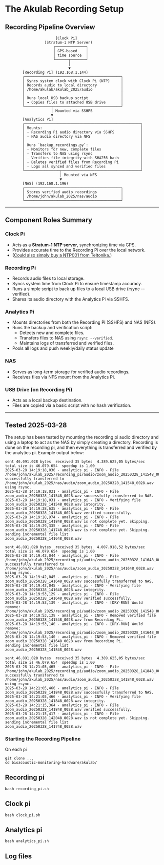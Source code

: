 # The Akulab Recording Setup


## Recording Pipeline Overview

```
                       [Clock Pi]
                  (Stratum-1 NTP Server)
                      ┌──────────────┐
                      │ GPS-based    │
                      │ time source  │
                      └──────┬───────┘
                             │
                             ▼
        [Recording Pi] (192.168.1.144)
        ┌────────────────────────────────────────────┐
        │ Syncs system clock with Clock Pi (NTP)     │
        │ Records audio to local directory           │
        │ /home/akulab/akulab_2025/audio             │
        │                                            │
        │ Runs local USB backup script               │
        │ → Copies files to attached USB drive       │
        └────────────┬───────────────────────────────┘
                     │ Mounted via SSHFS
                     ▼
        [Analytics Pi]
        ┌─────────────────────────────────────────────────────┐
        │ Mounts:                                             │
        │ - Recording Pi audio directory via SSHFS            │
        │ - NAS audio directory via NFS                       │
        │                                                     │
        │ Runs `backup_recordings.py`:                        │
        │ - Monitors for new, complete files                  │
        │ - Transfers to NAS using rsync                      │
        │ - Verifies file integrity with SHA256 hash          │
        │ - Deletes verified files from Recording Pi          │
        │ - Logs all synced and verified files                │
        └────────────────┬────────────────────────────────────┘
                         │ Mounted via NFS
                         ▼
        [NAS] (192.168.1.196)
        ┌────────────────────────────────────────────┐
        │ Stores verified audio recordings           │
        │ /home/john/akulab_2025/nas/audio           │
        └────────────────────────────────────────────┘
```

---

## Component Roles Summary

### Clock Pi
- Acts as a **Stratum-1 NTP server**, synchronizing time via GPS.
- Provides accurate time to the Recording Pi over the local network.
- ([Could also simply buy a NTP001 from Teltonika.](https://www.dustinhome.se/product/5020038273/ntp001-ntp-server))

### Recording Pi
- Records audio files to local storage.
- Syncs system time from Clock Pi to ensure timestamp accuracy.
- Runs a simple script to back up files to a local USB drive (rsync --verified).
- Shares its audio directory with the Analytics Pi via SSHFS.

### Analytics Pi
- Mounts directories from both the Recording Pi (SSHFS) and NAS (NFS).
- Runs the backup and verification script:
  - Detects new and complete files.
  - Transfers files to NAS using `rsync --verified`.
  - Maintains logs of transferred and verified files.
- Pools all logs and push weekly/daily status update

### NAS
- Serves as long-term storage for verified audio recordings.
- Receives files via NFS mount from the Analytics Pi.

### USB Drive (on Recording Pi)
- Acts as a local backup destination.
- Files are copied via a basic script with no hash verification.

---

## Tested 2025-03-28

The setup has been tested by mounting the recording pi audio directory and using a laptop to act as the NAS by simply creating a directory. Recording is done on the recording pi, and then everything is transferred and verified by the analytics pi. Example output below:

```
sent 46.091.028 bytes  received 35 bytes  4.389.625,05 bytes/sec
total size is 46.079.654  speedup is 1,00
2025-03-28 14:19:18,030 - analytics_pi - INFO - File /home/john/akulab_2025/recording_pi/audio/zoom_audio_20250328_141548_0028.wav successfully transferred to /home/john/akulab_2025/nas/audio/zoom_audio_20250328_141548_0028.wav using rsync.
2025-03-28 14:19:18,031 - analytics_pi - INFO - File zoom_audio_20250328_141548_0028.wav successfully transferred to NAS.
2025-03-28 14:19:18,031 - analytics_pi - INFO - Verifying file zoom_audio_20250328_141548_0028.wav integrity.
2025-03-28 14:19:28,635 - analytics_pi - INFO - File zoom_audio_20250328_141548_0028.wav verified successfully.
2025-03-28 14:19:28,974 - analytics_pi - INFO - File zoom_audio_20250328_141848_0028.wav is not complete yet. Skipping.
2025-03-28 14:19:29,335 - analytics_pi - INFO - File zoom_audio_20250328_141748_0028.wav is not complete yet. Skipping.
sending incremental file list
zoom_audio_20250328_141648_0028.wav

sent 46.091.028 bytes  received 35 bytes  4.007.918,52 bytes/sec
total size is 46.079.654  speedup is 1,00
2025-03-28 14:19:42,044 - analytics_pi - INFO - File /home/john/akulab_2025/recording_pi/audio/zoom_audio_20250328_141648_0028.wav successfully transferred to /home/john/akulab_2025/nas/audio/zoom_audio_20250328_141648_0028.wav using rsync.
2025-03-28 14:19:42,045 - analytics_pi - INFO - File zoom_audio_20250328_141648_0028.wav successfully transferred to NAS.
2025-03-28 14:19:42,045 - analytics_pi - INFO - Verifying file zoom_audio_20250328_141648_0028.wav integrity.
2025-03-28 14:19:53,129 - analytics_pi - INFO - File zoom_audio_20250328_141648_0028.wav verified successfully.
2025-03-28 14:19:53,139 - analytics_pi - INFO - [DRY-RUN] Would remove: /home/john/akulab_2025/recording_pi/audio/zoom_audio_20250328_141548_0028.wav
2025-03-28 14:19:53,139 - analytics_pi - INFO - Removed verified file zoom_audio_20250328_141548_0028.wav from Recording Pi.
2025-03-28 14:19:53,140 - analytics_pi - INFO - [DRY-RUN] Would remove: /home/john/akulab_2025/recording_pi/audio/zoom_audio_20250328_141648_0028.wav
2025-03-28 14:19:53,140 - analytics_pi - INFO - Removed verified file zoom_audio_20250328_141648_0028.wav from Recording Pi.
sending incremental file list
zoom_audio_20250328_141848_0028.wav

sent 46.091.028 bytes  received 35 bytes  4.389.625,05 bytes/sec
total size is 46.079.654  speedup is 1,00
2025-03-28 14:21:05,465 - analytics_pi - INFO - File /home/john/akulab_2025/recording_pi/audio/zoom_audio_20250328_141848_0028.wav successfully transferred to /home/john/akulab_2025/nas/audio/zoom_audio_20250328_141848_0028.wav using rsync.
2025-03-28 14:21:05,466 - analytics_pi - INFO - File zoom_audio_20250328_141848_0028.wav successfully transferred to NAS.
2025-03-28 14:21:05,466 - analytics_pi - INFO - Verifying file zoom_audio_20250328_141848_0028.wav integrity.
2025-03-28 14:21:15,364 - analytics_pi - INFO - File zoom_audio_20250328_141848_0028.wav verified successfully.
2025-03-28 14:21:15,417 - analytics_pi - INFO - File zoom_audio_20250328_142048_0028.wav is not complete yet. Skipping.
sending incremental file list
zoom_audio_20250328_141748_0028.wav
```


### Starting the Recording Pipeline
On each pi

```
git clone ...
cd bioacoustic-monitoring-hardware/akulab/
```

## Recording pi

```
bash recording_pi.sh
```

## Clock pi

```
bash clock_pi.sh
```

## Analytics pi

```
bash analytics_pi.sh
```

## Log files
